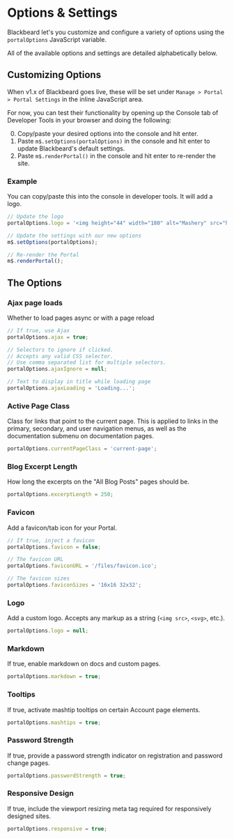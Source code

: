 # Options & Settings

Blackbeard let's you customize and configure a variety of options using the `portalOptions` JavaScript variable.

All of the available options and settings are detailed alphabetically below.

## Customizing Options

When v1.x of Blackbeard goes live, these will be set under `Manage > Portal > Portal Settings` in the inline JavaScript area.

For now, you can test their functionality by opening up the Console tab of Developer Tools in your browser and doing the following:

0. Copy/paste your desired options into the console and hit enter.
0. Paste `m$.setOptions(portalOptions)` in the console and hit enter to update Blackbeard's default settings.
0. Paste `m$.renderPortal()` in the console and hit enter to re-render the site.

### Example

You can copy/paste this into the console in developer tools. It will add a logo.

```js
// Update the logo
portalOptions.logo = '<img height="44" width="180" alt="Mashery" src="https://support.mashery.com/files/tibco-mashery.jpg">';

// Update the settings with our new options
m$.setOptions(portalOptions);

// Re-render the Portal
m$.renderPortal();
```

## The Options

### Ajax page loads
Whether to load pages async or with a page reload

```js
// If true, use Ajax
portalOptions.ajax = true;

// Selectors to ignore if clicked.
// Accepts any valid CSS selector.
// Use comma separated list for multiple selectors.
portalOptions.ajaxIgnore = null;

// Text to display in title while loading page
portalOptions.ajaxLoading = 'Loading...';
```

### Active Page Class
Class for links that point to the current page. This is applied to links in the primary, secondary, and user navigation menus, as well as the documentation submenu on documentation pages.

```js
portalOptions.currentPageClass = 'current-page';
```

### Blog Excerpt Length
How long the excerpts on the "All Blog Posts" pages should be.

```js
portalOptions.excerptLength = 250;
```

### Favicon
Add a favicon/tab icon for your Portal.

```js
// If true, inject a favicon
portalOptions.favicon = false;

// The favicon URL
portalOptions.faviconURL = '/files/favicon.ico';

// The favicon sizes
portalOptions.faviconSizes = '16x16 32x32';
```

### Logo
Add a custom logo. Accepts any markup as a string (`<img src>`, `<svg>`, etc.).

```js
portalOptions.logo = null;
```

### Markdown
If true, enable markdown on docs and custom pages.

```js
portalOptions.markdown = true;
```

### Tooltips
If true, activate mashtip tooltips on certain Account page elements.

```js
portalOptions.mashtips = true;
```

### Password Strength
If true, provide a password strength indicator on registration and password change pages.

```js
portalOptions.passwordStrength = true;
```

### Responsive Design
If true, include the viewport resizing meta tag required for responsively designed sites.

```js
portalOptions.responsive = true;
```